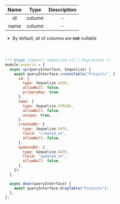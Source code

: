 
|   Name    |  Type  |       Description        |
| :-------: | :----: | :----------------------: |
|    id     | column |            -             |
|   name    | column |            -             |

* By default, all of columns are **not** nullable



```javascript



/** @type {import('sequelize-cli').Migration} */
module.exports = {
  async up(queryInterface, Sequelize) {
    await queryInterface.createTable("Projects", {
      id: {
        type: Sequelize.UUID,
        allowNull: false,
        primaryKey: true,
      },
      name: {
        type: Sequelize.STRING,
        allowNull: false,
        unique: true,
      },
      createdAt: {
        type: Sequelize.DATE,
        field: "created_at",
        allowNull: false,
      },
      updatedAt: {
        type: Sequelize.DATE,
        field: "updated_at",
        allowNull: false,
      },
    });
  },

  async down(queryInterface) {
    await queryInterface.dropTable("Projects");
  },
};
```